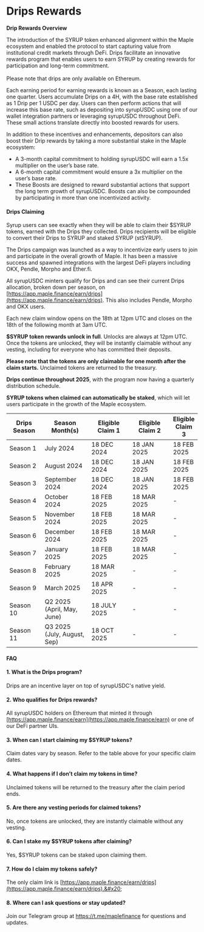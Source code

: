 # Drips Rewards

**Drip Rewards Overview**

The introduction of the SYRUP token enhanced alignment within the Maple ecosystem and enabled the protocol to start capturing value from institutional credit markets through DeFi.  Drips facilitate an innovative rewards program that enables users to earn SYRUP by creating rewards for participation and long-term commitment.\
\
Please note that drips are only available on Ethereum.&#x20;

Each earning period for earning rewards is known as a Season, each lasting one quarter. Users accumulate Drips on a 4H, with the base rate established as 1 Drip per 1 USDC per day. Users can then perform actions that will increase this base rate, such as depositing into syrupUSDC using one of our wallet integration partners or leveraging syrupUSDC throughout DeFi. These small actions translate directly into boosted rewards for users.

In addition to these incentives and enhancements, depositors can also boost their Drip rewards by taking a more substantial stake in the Maple ecosystem:

* A 3-month capital commitment to holding syrupUSDC will earn a 1.5x multiplier on the user’s base rate.
* A 6-month capital commitment would ensure a 3x multiplier on the user’s base rate.
* These Boosts are designed to reward substantial actions that support the long term growth of syrupUSDC. Boosts can also be compounded by participating in more than one incentivized activity.

#### Drips Claiming <a href="#drips-claiming" id="drips-claiming"></a>

Syrup users can  see exactly when they will be able to claim their $SYRUP tokens, earned with the Drips they collected. Drips recipients will be eligible to convert their Drips to SYRUP and staked SYRUP (stSYRUP).

The Drips campaign was launched as a way to incentivize early users to join and participate in the overall growth of Maple. It has been a massive success and spawned integrations with the largest DeFi players including OKX, Pendle, Morpho and Ether.fi.

All syrupUSDC minters qualify for Drips and can see their current Drips allocation, broken down per season, on [https://app.maple.finance/earn/drips](https://app.maple.finance/earn/drips). This also includes Pendle, Morpho and OKX users.

Each new claim window opens on the 18th at 12pm UTC and closes on the 18th of the following month at 3am UTC.&#x20;

**$SYRUP token rewards unlock in full**. Unlocks are always at 12pm UTC. Once the tokens are unlocked, they will be instantly claimable without any vesting, including for everyone who has committed their deposits.&#x20;

**Please note that the tokens are only claimable for one month after the claim starts.**  Unclaimed tokens are returned to the treasury.

**Drips continue throughout 2025**, with the program now having a quarterly distribution schedule.

**SYRUP tokens when claimed can automatically be staked**, which will let users participate in the growth of the Maple ecosystem.

<table><thead><tr><th width="114.688232421875">Drips Season</th><th width="153.873291015625">Season Month(s)</th><th width="160.310791015625">Eligible Claim 1</th><th width="159.9296875">Eligible Claim 2</th><th>Eligible Claim 3</th></tr></thead><tbody><tr><td>Season 1</td><td>July 2024</td><td>18 DEC 2024</td><td>18 JAN 2025</td><td>18 FEB 2025</td></tr><tr><td>Season 2</td><td>August 2024</td><td>18 DEC 2024</td><td>18 JAN 2025</td><td>18 FEB 2025</td></tr><tr><td>Season 3</td><td>September 2024</td><td>18 DEC 2024</td><td>18 JAN 2025</td><td>18 FEB 2025</td></tr><tr><td>Season 4</td><td>October 2024</td><td>18 FEB 2025</td><td>18 MAR 2025</td><td>-</td></tr><tr><td>Season 5</td><td>November 2024</td><td>18 FEB 2025</td><td>18 MAR 2025</td><td>-</td></tr><tr><td>Season 6</td><td>December 2024</td><td>18 FEB 2025</td><td>18 MAR 2025</td><td>-</td></tr><tr><td>Season 7</td><td>January 2025</td><td>18 FEB 2025</td><td>18 MAR 2025</td><td>-</td></tr><tr><td>Season 8</td><td>February 2025</td><td>18 MAR 2025</td><td>-</td><td>-</td></tr><tr><td>Season 9</td><td>March 2025</td><td>18 APR 2025</td><td>-</td><td>-</td></tr><tr><td>Season 10</td><td>Q2 2025 <br>(April, May, June)</td><td>18 JULY 2025</td><td>-</td><td>-</td></tr><tr><td>Season 11</td><td>Q3 2025 <br>(July, August, Sep)</td><td>18 OCT 2025</td><td>-</td><td>-</td></tr></tbody></table>

#### FAQ

#### 1. **What is the Drips program?**

Drips are an incentive layer on top of syrupUSDC's native yield.&#x20;

#### 2. **Who qualifies for Drips rewards?**

All syrupUSDC holders on Ethereum that minted it through [https://app.maple.finance/earn](https://app.maple.finance/earn) or one of our DeFi partner UIs.

#### 3. **When can I start claiming my $SYRUP tokens?**

Claim dates vary by season. Refer to the table above for your specific claim dates.

#### 4. **What happens if I don’t claim my tokens in time?**

Unclaimed tokens will be returned to the treasury after the claim period ends.

#### 5. **Are there any vesting periods for claimed tokens?**

No, once tokens are unlocked, they are instantly claimable without any vesting.

#### 6. **Can I stake my $SYRUP tokens after claiming?**

Yes,  $SYRUP tokens can be staked upon claiming them.&#x20;

#### 7. **How do I claim my tokens safely?**

The only claim link is [https://app.maple.finance/earn/drips](https://app.maple.finance/earn/drips).&#x20;

#### 8. **Where can I ask questions or stay updated?**

Join our Telegram group at https://t.me/maplefinance for questions and updates.

